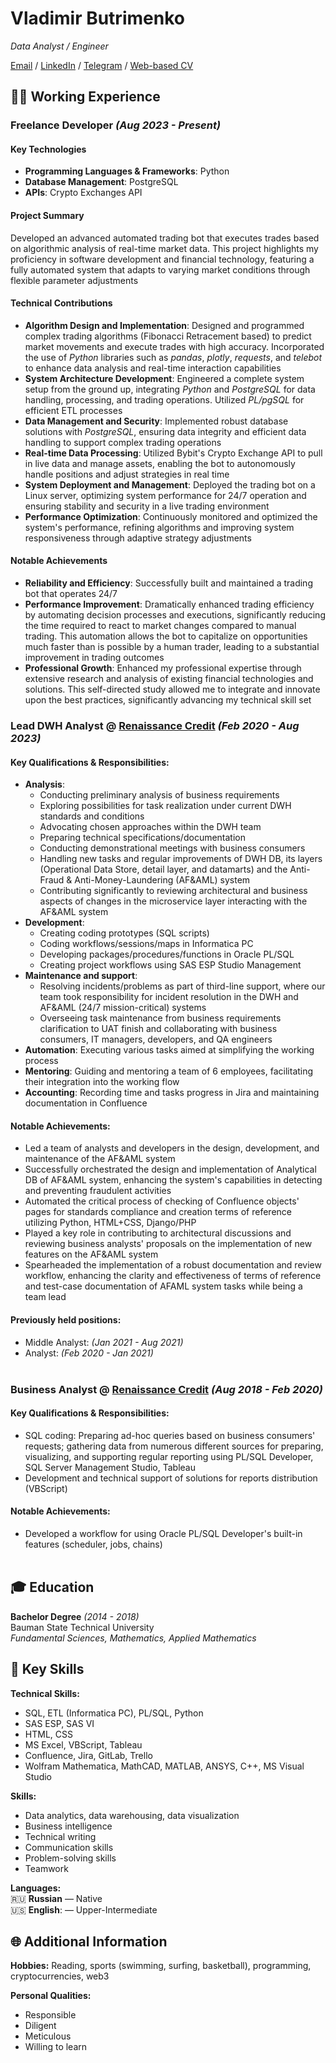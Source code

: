 # Vladimir Butrimenko

_Data Analyst / Engineer_ <br>

[Email](mailto:butriman@icloud.com) / [LinkedIn](https://linkedin.com/in/vbutrimenko) / [Telegram](https://t.me/butriman) / [Web-based CV](https://butriman.github.io/)

## 👨‍💻 Working Experience

### Freelance Developer _(Aug 2023 - Present)_

#### Key Technologies
- **Programming Languages & Frameworks**: Python
- **Database Management**: PostgreSQL
- **APIs**: Crypto Exchanges API

#### Project Summary
Developed an advanced automated trading bot that executes trades based on algorithmic analysis of real-time market data. This project highlights my proficiency in software development and financial technology, featuring a fully automated system that adapts to varying market conditions through flexible parameter adjustments

#### Technical Contributions
- **Algorithm Design and Implementation**: Designed and programmed complex trading algorithms (Fibonacci Retracement based) to predict market movements and execute trades with high accuracy. Incorporated the use of _Python_ libraries such as _pandas_, _plotly_, _requests_, and _telebot_ to enhance data analysis and real-time interaction capabilities
- **System Architecture Development**: Engineered a complete system setup from the ground up, integrating _Python_ and _PostgreSQL_ for data handling, processing, and trading operations. Utilized _PL/pgSQL_ for efficient ETL processes
- **Data Management and Security**: Implemented robust database solutions with _PostgreSQL_, ensuring data integrity and efficient data handling to support complex trading operations
- **Real-time Data Processing**: Utilized Bybit's Crypto Exchange API to pull in live data and manage assets, enabling the bot to autonomously handle positions and adjust strategies in real time
- **System Deployment and Management**: Deployed the trading bot on a Linux server, optimizing system performance for 24/7 operation and ensuring stability and security in a live trading environment
- **Performance Optimization**: Continuously monitored and optimized the system's performance, refining algorithms and improving system responsiveness through adaptive strategy adjustments

#### Notable Achievements
- **Reliability and Efficiency**: Successfully built and maintained a trading bot that operates 24/7
- **Performance Improvement**: Dramatically enhanced trading efficiency by automating decision processes and executions, significantly reducing the time required to react to market changes compared to manual trading. This automation allows the bot to capitalize on opportunities much faster than is possible by a human trader, leading to a substantial improvement in trading outcomes
- **Professional Growth**: Enhanced my professional expertise through extensive research and analysis of existing financial technologies and solutions. This self-directed study allowed me to integrate and innovate upon the best practices, significantly advancing my technical skill set


### Lead DWH Analyst @ [Renaissance Credit](https://rencredit.ru/) _(Feb 2020 - Aug 2023)_

#### Key Qualifications & Responsibilities:
- **Analysis**:
  - Conducting preliminary analysis of business requirements
  - Exploring possibilities for task realization under current DWH standards and conditions
  - Advocating chosen approaches within the DWH team
  - Preparing technical specifications/documentation
  - Conducting demonstrational meetings with business consumers
  - Handling new tasks and regular improvements of DWH DB, its layers (Operational Data Store, detail layer, and datamarts) and the Anti-Fraud & Anti-Money-Laundering (AF&AML) system
  - Contributing significantly to reviewing architectural and business aspects of changes in the microservice layer interacting with the AF&AML system
- **Development**:
  - Creating coding prototypes (SQL scripts)
  - Coding workflows/sessions/maps in Informatica PC
  - Developing packages/procedures/functions in Oracle PL/SQL
  - Creating project workflows using SAS ESP Studio Management
- **Maintenance and support**:
  - Resolving incidents/problems as part of third-line support, where our team took responsibility for incident resolution in the DWH and AF&AML (24/7 mission-critical) systems
  - Overseeing task maintenance from business requirements clarification to UAT finish and collaborating with business consumers, IT managers, developers, and QA engineers
- **Automation**: Executing various tasks aimed at simplifying the working process
- **Mentoring**: Guiding and mentoring a team of 6 employees, facilitating their integration into the working flow
- **Accounting**: Recording time and tasks progress in Jira and maintaining documentation in Confluence

#### Notable Achievements:
- Led a team of analysts and developers in the design, development, and maintenance of the AF&AML system
- Successfully orchestrated the design and implementation of Analytical DB of AF&AML system, enhancing the system's capabilities in detecting and preventing fraudulent activities
- Automated the critical process of checking of Confluence objects' pages for standards compliance and creation terms of reference utilizing Python, HTML+CSS, Django/PHP
- Played a key role in contributing to architectural discussions and reviewing business analysts' proposals on the implementation of new features on the AF&AML system
- Spearheaded the implementation of a robust documentation and review workflow, enhancing the clarity and effectiveness of terms of reference and test-case documentation of AFAML system tasks while being a team lead

#### Previously held positions:
- Middle Analyst: _(Jan 2021 - Aug 2021)_
- Analyst: _(Feb 2020 - Jan 2021)_
<br><br>

### Business Analyst @ [Renaissance Credit](https://rencredit.ru/) _(Aug 2018 - Feb 2020)_

#### Key Qualifications & Responsibilities:
- SQL coding: Preparing ad-hoc queries based on business consumers' requests; gathering data from numerous different sources for preparing, visualizing, and supporting regular reporting using PL/SQL Developer, SQL Server Management Studio, Tableau
- Development and technical support of solutions for reports distribution (VBScript)

#### Notable Achievements:
- Developed a workflow for using Oracle PL/SQL Developer's built-in features (scheduler, jobs, chains)
<br><br>

## 🎓️ Education

**Bachelor Degree**  _(2014 - 2018)_  
Bauman State Technical University  
_Fundamental Sciences, Mathematics, Applied Mathematics_

## 🚀 Key Skills

**Technical Skills:**  
- SQL, ETL (Informatica PC), PL/SQL, Python
- SAS ESP, SAS VI
- HTML, CSS
- MS Excel, VBScript, Tableau
- Confluence, Jira, GitLab, Trello
- Wolfram Mathematica, MathCAD, MATLAB, ANSYS, C++, MS Visual Studio

**Skills:**  
- Data analytics, data warehousing, data visualization
- Business intelligence
- Technical writing
- Communication skills
- Problem-solving skills
- Teamwork

**Languages:**  
🇷🇺 **Russian** — Native  
🇺🇸 **English**: — Upper-Intermediate

## 🌐 Additional Information 
**Hobbies:** Reading, sports (swimming, surfing, basketball), programming, cryptocurrencies, web3

**Personal Qualities:**
- Responsible
- Diligent
- Meticulous
- Willing to learn
